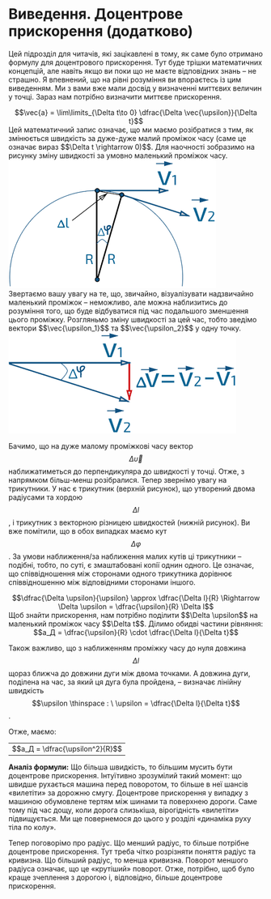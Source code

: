 # Виведення. Доцентрове прискорення (додатково)

Цей підрозділ для читачів, які зацікавлені в тому, як саме було отримано формулу для доцентрового прискорення. Тут буде трiшки математичних концепцiй, але навiть якщо ви поки що не маєте вiдповiдних знань – не страшно. Я впевнений, що на рiвнi розумiння ви впораєтесь із цим виведенням. Ми з вами вже мали досвiд у визначеннi миттєвих величин у точцi. Зараз нам потрiбно визначити миттєве прискорення.

<div class="space" align="center">$$\vec{a} = \lim\limits_{\Delta t\to 0}  \dfrac{\Delta \vec{\upsilon}}{\Delta t}$$</div>

<div class="space">Цей математичний запис означає, що ми маємо розiбратися з тим, як змiнюється швидкiсть за дуже-дуже малий промiжок часу (саме це означає вираз $$\Delta t \rightarrow 0)$$. Для наочності зобразимо на рисунку змiну швидкостi за умовно маленький промiжок часу.</div>

<div class="space"><img class="image" width="410" src="/images/chapter_3/14.png" /></div>

<div class="space">Звертаємо вашу увагу на те, що, звичайно, вiзуалiзувати надзвичайно маленький промiжок – неможливо, але можна наблизитись до розумiння того, що буде вiдбуватися під час подальшого зменшення цього промiжку. Розгляньмо змiну швидкостi за цей час, тобто зведімо вектори $$\vec{\upsilon_1}$$ та $$\vec{\upsilon_2}$$ у одну точку.</div>

<div class="space"><img class="image" width="450" src="/images/chapter_3/15.png" /></div>

Бачимо, що на дуже  малому промiжкові часу вектор $$\Delta \vec{\upsilon}$$ наближатиметься до перпендикуляра до швидкостi у точцi. Отже, з напрямком більш-менш розiбралися. Тепер звернімо увагу на трикутники. У нас є трикутник (верхнiй рисунок), що утворений двома радiусами та хордою $$\Delta l$$, і трикутник з векторною рiзницею швидкостей (нижнiй рисунок). Ви вже помiтили, що в обох випадках маємо кут $$\Delta \varphi$$. За умови наближення/за наближення малих кутiв цi трикутники – подібні, тобто, по сутi, є змаштабовані копiї однин одного. Це означає, що спiввiдношення мiж сторонами одного трикутника дорiвнює спiввiдношенню мiж вiдповiдними сторонами iншого.

<div class="space" align="center">$$\dfrac{\Delta \upsilon}{\upsilon} \approx \dfrac{\Delta l}{R} \Rightarrow \Delta \upsilon = \dfrac{\upsilon}{R} \Delta l$$</div>

<div class="space">Щоб знайти прискорення, нам потрiбно подiлити $$\Delta \upsilon$$ на маленький промiжок часу $$\Delta t$$. Дiлимо обидвi частини рiвняння:</div>

<div class="space" align="center">$$a_Д = \dfrac{\upsilon}{R} \cdot \dfrac{\Delta l}{\Delta t}$$</div>

Також важливо, що з наближенням промiжку часу до нуля довжина $$\Delta l$$ щораз ближча до довжини дуги мiж двома точками. А довжина дуги, подiлена на час, за який ця дуга була пройдена, – визначає лiнiйну швидкiсть $$\upsilon \thinspace : \ \upsilon = \dfrac{\Delta l}{\Delta t}$$.

Отже, маємо:
<div class="space"><div class="centered-table-wrapper">
<table class="centered-table">
<tr class="eq">
<td class="eq">
<p1>$$a_Д = \dfrac{\upsilon^2}{R}$$</p1>
</td>
</tr>
</table></div></div>

<p class="p3"><span class="p1"><b>Аналiз формули:</b></span> Що бiльша швидкiсть, то бiльшим мусить бути доцентрове прискорення. Iнтуїтивно зрозумiлий такий момент: що швидше рухається машина перед поворотом, то бiльше в неї шансiв «вилетiти» за дорожню смугу. Доцентрове прискорення у випадку з машиною обумовлене тертям мiж шинами та поверхнею дороги. Саме тому пiд час дощу, коли дорога слизькіша, вiрогiднiсть «вилетiти» пiдвищується. Ми ще повернемося до цього у розділі «динамiка руху тiла по колу».</p>

<p class="p3">Тепер поговорімо про радiус. Що менший радiус, то бiльше потрiбне доцентрове прискорення. Тут треба чітко розрізняти поняття радiус та кривизна. Що бiльший радiус, то менша кривизна. Поворот меншого радiуса означає, що це «крутіший» поворот. Отже, потрiбно, щоб було краще зчеплення з дорогою i, вiдповiдно, бiльше доцентрове прискорення. </p>